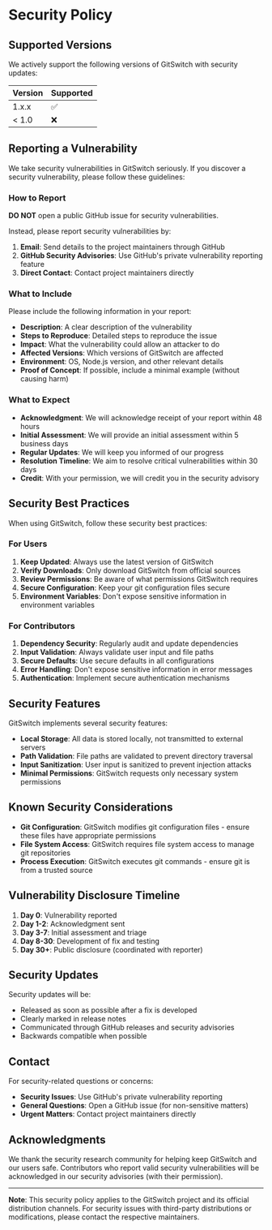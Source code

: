 # Security Policy

## Supported Versions

We actively support the following versions of GitSwitch with security updates:

| Version | Supported          |
| ------- | ------------------ |
| 1.x.x   | :white_check_mark: |
| < 1.0   | :x:                |

## Reporting a Vulnerability

We take security vulnerabilities in GitSwitch seriously. If you discover a security vulnerability, please follow these guidelines:

### How to Report

**DO NOT** open a public GitHub issue for security vulnerabilities.

Instead, please report security vulnerabilities by:

1. **Email**: Send details to the project maintainers through GitHub
2. **GitHub Security Advisories**: Use GitHub's private vulnerability reporting feature
3. **Direct Contact**: Contact project maintainers directly

### What to Include

Please include the following information in your report:

- **Description**: A clear description of the vulnerability
- **Steps to Reproduce**: Detailed steps to reproduce the issue
- **Impact**: What the vulnerability could allow an attacker to do
- **Affected Versions**: Which versions of GitSwitch are affected
- **Environment**: OS, Node.js version, and other relevant details
- **Proof of Concept**: If possible, include a minimal example (without causing harm)

### What to Expect

- **Acknowledgment**: We will acknowledge receipt of your report within 48 hours
- **Initial Assessment**: We will provide an initial assessment within 5 business days
- **Regular Updates**: We will keep you informed of our progress
- **Resolution Timeline**: We aim to resolve critical vulnerabilities within 30 days
- **Credit**: With your permission, we will credit you in the security advisory

## Security Best Practices

When using GitSwitch, follow these security best practices:

### For Users

1. **Keep Updated**: Always use the latest version of GitSwitch
2. **Verify Downloads**: Only download GitSwitch from official sources
3. **Review Permissions**: Be aware of what permissions GitSwitch requires
4. **Secure Configuration**: Keep your git configuration files secure
5. **Environment Variables**: Don't expose sensitive information in environment variables

### For Contributors

1. **Dependency Security**: Regularly audit and update dependencies
2. **Input Validation**: Always validate user input and file paths
3. **Secure Defaults**: Use secure defaults in all configurations
4. **Error Handling**: Don't expose sensitive information in error messages
5. **Authentication**: Implement secure authentication mechanisms

## Security Features

GitSwitch implements several security features:

- **Local Storage**: All data is stored locally, not transmitted to external servers
- **Path Validation**: File paths are validated to prevent directory traversal
- **Input Sanitization**: User input is sanitized to prevent injection attacks
- **Minimal Permissions**: GitSwitch requests only necessary system permissions

## Known Security Considerations

- **Git Configuration**: GitSwitch modifies git configuration files - ensure these files have appropriate permissions
- **File System Access**: GitSwitch requires file system access to manage git repositories
- **Process Execution**: GitSwitch executes git commands - ensure git is from a trusted source

## Vulnerability Disclosure Timeline

1. **Day 0**: Vulnerability reported
2. **Day 1-2**: Acknowledgment sent
3. **Day 3-7**: Initial assessment and triage
4. **Day 8-30**: Development of fix and testing
5. **Day 30+**: Public disclosure (coordinated with reporter)

## Security Updates

Security updates will be:

- Released as soon as possible after a fix is developed
- Clearly marked in release notes
- Communicated through GitHub releases and security advisories
- Backwards compatible when possible

## Contact

For security-related questions or concerns:

- **Security Issues**: Use GitHub's private vulnerability reporting
- **General Questions**: Open a GitHub issue (for non-sensitive matters)
- **Urgent Matters**: Contact project maintainers directly

## Acknowledgments

We thank the security research community for helping keep GitSwitch and our users safe. Contributors who report valid security vulnerabilities will be acknowledged in our security advisories (with their permission).

---

**Note**: This security policy applies to the GitSwitch project and its official distribution channels. For security issues with third-party distributions or modifications, please contact the respective maintainers.
